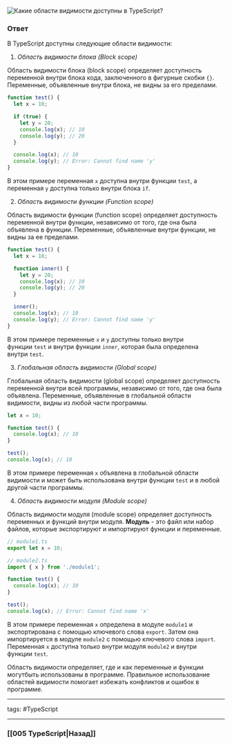 ![Какие области видимости доступны в TypeScript?](https://youtu.be/OMQzqLyINnI?t=101)

### Ответ

В TypeScript доступны следующие области видимости:

1.  *Область видимости блока (Block scope)*

Область видимости блока (block scope) определяет доступность переменной внутри блока кода, заключенного в фигурные скобки `{}`. Переменные, объявленные внутри блока, не видны за его пределами.

```ts
function test() {
  let x = 10;

  if (true) {
    let y = 20;
    console.log(x); // 10
    console.log(y); // 20
  }

  console.log(x); // 10
  console.log(y); // Error: Cannot find name 'y'
}
```

В этом примере переменная `x` доступна внутри функции `test`, а переменная `y` доступна только внутри блока `if`.

2.  *Область видимости функции (Function scope)*

Область видимости функции (function scope) определяет доступность переменной внутри функции, независимо от того, где она была объявлена в функции. Переменные, объявленные внутри функции, не видны за ее пределами.

```ts
function test() {
  let x = 10;

  function inner() {
    let y = 20;
    console.log(x); // 10
    console.log(y); // 20
  }

  inner();
  console.log(x); // 10
  console.log(y); // Error: Cannot find name 'y'
}
```

В этом примере переменные `x` и `y` доступны только внутри функции `test` и внутри функции `inner`, которая была определена внутри `test`.

3.  *Глобальная область видимости (Global scope)*

Глобальная область видимости (global scope) определяет доступность переменной внутри всей программы, независимо от того, где она была объявлена. Переменные, объявленные в глобальной области видимости, видны из любой части программы.

```ts
let x = 10;

function test() {
  console.log(x); // 10
}

test();
console.log(x); // 10
```

В этом примере переменная `x` объявлена в глобальной области видимости и может быть использована внутри функции `test` и в любой другой части программы.

4.  *Область видимости модуля (Module scope)*

Область видимости модуля (module scope) определяет доступность переменных и функций внутри модуля. **Модуль** - это файл или набор файлов, которые экспортируют и импортируют функции и переменные.

```ts
// module1.ts
export let x = 10;

// module2.ts
import { x } from './module1';

function test() {
  console.log(x); // 10
}

test();
console.log(x); // Error: Cannot find name 'x'
```

В этом примере переменная `x` определена в модуле `module1` и экспортирована с помощью ключевого слова `export`. Затем она импортируется в модуле `module2` с помощью ключевого слова `import`. Переменная `x` доступна только внутри модуля `module2` и внутри функции `test`.

Область видимости определяет, где и как переменные и функции могутбыть использованы в программе. Правильное использование областей видимости помогает избежать конфликтов и ошибок в программе.

___
tags: #TypeScript 

_____

### [[005 TypeScript|Назад]]